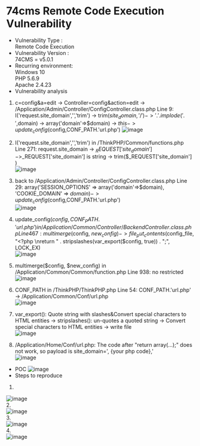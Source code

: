 # 74cms Remote Code Execution Vulnerability  
* Vulnerability Type :  
Remote Code Execution  
* Vulnerability Version :  
74CMS = v5.0.1   
* Recurring environment:  
Windows 10  
PHP 5.6.9  
Apache 2.4.23  
* Vulnerability analysis  
1. c=config&a=edit -> Controller=config&action=edit -> /Application/Admin/Controller/ConfigController.class.php Line 9: I('request.site_domain','','trim') -> trim($site_domain,'/') -> '.'.implode('.',$domain) -> array('domain'=>$domain) -> $this->update_config($config,CONF_PATH.'url.php')
![image](https://github.com/BigTiger2020/74cms-rce/blob/main/05.png)    

2. I('request.site_domain','','trim') in /ThinkPHP/Common/functions.php Line 271: request.site_domain -> $_REQUEST['site_domain'] ->$_REQUEST['site_domain'] is string -> trim($_REQUEST['site_domain'] )  
![image](https://github.com/BigTiger2020/74cms-rce/blob/main/06.png)    

3. back to /Application/Admin/Controller/ConfigController.class.php Line 29: array('SESSION_OPTIONS' => array('domain'=>$domain), 'COOKIE_DOMAIN' => $domain) -> update_config($config,CONF_PATH.'url.php')  
![image](https://github.com/BigTiger2020/74cms-rce/blob/main/07.png)    

4. update_config($config,CONF_PATH.'url.php') in /Application/Common/Controller/BackendController.class.php Line 467:
multimerge($config, $new_config) -> file_put_contents($config_file, "<?php \nreturn " . stripslashes(var_export($config, true)) . ";", LOCK_EX)  
![image](https://github.com/BigTiger2020/74cms-rce/blob/main/08.png)     

5. multimerge($config, $new_config) in /Application/Common/Common/function.php Line 938: no restricted  
![image](https://github.com/BigTiger2020/74cms-rce/blob/main/09.png)    

6. CONF_PATH in /ThinkPHP/ThinkPHP.php Line 54: CONF_PATH.'url.php' -> /Application/Common/Conf/url.php  
![image](https://github.com/BigTiger2020/74cms-rce/blob/main/11.png)   

7. var_export(): Quote string with slashes&Convert special characters to HTML entities -> stripslashes(): un-quotes a quoted string -> Convert special characters to HTML entities -> write file  
![image](https://github.com/BigTiger2020/74cms-rce/blob/main/12.png)  

8. /Application/Home/Conf/url.php: The code after "return array(...);" does not work, so payload is site_domain=', {your php code},'  
![image](https://github.com/BigTiger2020/74cms-rce/blob/main/10.png)    

* POC
![image](https://github.com/BigTiger2020/74cms-rce/blob/main/13.png) 
* Steps to reproduce
1.   
![image](https://github.com/BigTiger2020/74cms-rce/blob/main/04.png)   
2.  
![image](https://github.com/BigTiger2020/74cms-rce/blob/main/01.png)   
3.  
![image](https://github.com/BigTiger2020/74cms-rce/blob/main/03.png)   
4.  
![image](https://github.com/BigTiger2020/74cms-rce/blob/main/02.png) 


